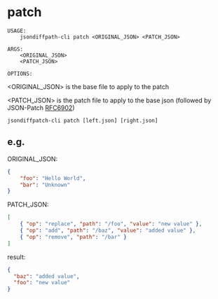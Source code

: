 # patch

```
USAGE:
    jsondiffpath-cli patch <ORIGINAL_JSON> <PATCH_JSON>

ARGS:
    <ORIGINAL_JSON>
    <PATCH_JSON>

OPTIONS:
```

<ORIGINAL_JSON> is the base file to apply to the patch

<PATCH_JSON> is the patch file to apply to the base json (followed by JSON-Patch [RFC6902](http://tools.ietf.org/html/rfc6902))

```
jsondiffpatch-cli patch [left.json] [right.json]
```

## e.g.

ORIGINAL_JSON:

```json
{
    "foo": "Hello World",
    "bar": "Unknown"
}
```

PATCH_JSON:

```json
[
    { "op": "replace", "path": "/foo", "value": "new value" },
    { "op": "add", "path": "/baz", "value": "added value" },
    { "op": "remove", "path": "/bar" }
]
```

result:

```json
{
  "baz": "added value",
  "foo": "new value"
}
```